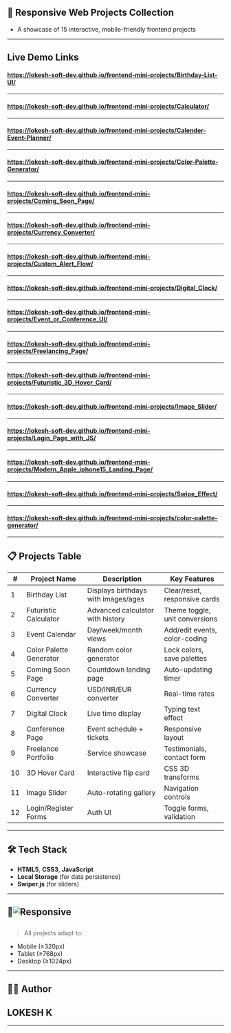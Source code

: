 ## 🚀 Responsive Web Projects Collection  

- A showcase of 15 interactive, mobile-friendly frontend projects  
---
## Live Demo Links

#### https://lokesh-soft-dev.github.io/frontend-mini-projects/Birthday-List-UI/
---
#### https://lokesh-soft-dev.github.io/frontend-mini-projects/Calculator/
---
#### https://lokesh-soft-dev.github.io/frontend-mini-projects/Calender-Event-Planner/
---
#### https://lokesh-soft-dev.github.io/frontend-mini-projects/Color-Palette-Generator/
---
#### https://lokesh-soft-dev.github.io/frontend-mini-projects/Coming_Soon_Page/
---
#### https://lokesh-soft-dev.github.io/frontend-mini-projects/Currency_Converter/
---
#### https://lokesh-soft-dev.github.io/frontend-mini-projects/Custom_Alert_Flow/
---
#### https://lokesh-soft-dev.github.io/frontend-mini-projects/Digital_Clock/
---
#### https://lokesh-soft-dev.github.io/frontend-mini-projects/Event_or_Conference_UI/
---
#### https://lokesh-soft-dev.github.io/frontend-mini-projects/Freelancing_Page/
---
#### https://lokesh-soft-dev.github.io/frontend-mini-projects/Futuristic_3D_Hover_Card/
---
#### https://lokesh-soft-dev.github.io/frontend-mini-projects/Image_Slider/
---
#### https://lokesh-soft-dev.github.io/frontend-mini-projects/Login_Page_with_JS/
---
#### https://lokesh-soft-dev.github.io/frontend-mini-projects/Modern_Apple_iphone15_Landing_Page/
---
#### https://lokesh-soft-dev.github.io/frontend-mini-projects/Swipe_Effect/
---
#### https://lokesh-soft-dev.github.io/frontend-mini-projects/color-palette-generator/
---
## 📋 Projects Table

| #  | Project Name          | Description                          | Key Features                          |
|----|-----------------------|--------------------------------------|---------------------------------------|
| 1  | Birthday List         | Displays birthdays with images/ages  | Clear/reset, responsive cards         |
| 2  | Futuristic Calculator | Advanced calculator with history     | Theme toggle, unit conversions       |
| 3  | Event Calendar        | Day/week/month views                 | Add/edit events, color-coding        |
| 4  | Color Palette Generator | Random color generator             | Lock colors, save palettes           |
| 5  | Coming Soon Page      | Countdown landing page               | Auto-updating timer                  |
| 6  | Currency Converter    | USD/INR/EUR converter               | Real-time rates                      |
| 7  | Digital Clock         | Live time display                    | Typing text effect                   |
| 8  | Conference Page       | Event schedule + tickets             | Responsive layout                    |
| 9  | Freelance Portfolio   | Service showcase                     | Testimonials, contact form           |
| 10 | 3D Hover Card        | Interactive flip card                | CSS 3D transforms                    |
| 11 | Image Slider         | Auto-rotating gallery                | Navigation controls                  |
| 12 | Login/Register Forms | Auth UI                              | Toggle forms, validation             |

---

## 🛠 Tech Stack  

- **HTML5**, **CSS3**, **JavaScript**  
- **Local Storage** (for data persistence)  
- **Swiper.js** (for sliders)  

---

## 📱<span style="display: inline-block; margin-bottom: 10px;"> <img src="https://img.shields.io/badge/Responsive-Yes-green" alt="Responsive"> </span>

> All projects adapt to:  
- Mobile (≥320px)  
- Tablet (≥768px)  
- Desktop (≥1024px) 

---

## 👨‍💻 Author

## LOKESH K

---
